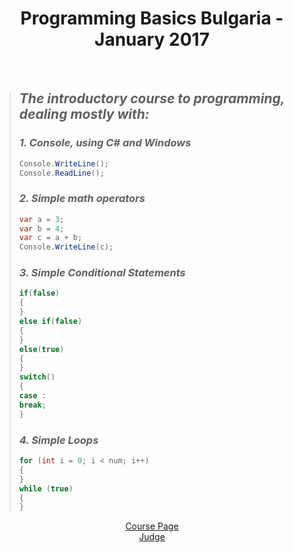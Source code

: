 <h1 align="center">Programming Basics Bulgaria - January 2017</h1>
 
<br />

> ## *The introductory course to programming, dealing mostly with:*
>  ### *1. Console, using C# and Windows*
> ```C#
> Console.WriteLine();
> Console.ReadLine();
> ```
> ### *2. Simple math operators*
> ```C#
> var a = 3;
> var b = 4;
> var c = a + b;
> Console.WriteLine(c);
> ```
> ### *3. Simple Conditional Statements*
> ```C#
> if(false)
> {
> }
> else if(false)
> {
> }
> else(true)
> {
> }
> switch()
> {
> case :
> break;
> }
> ```
> ### *4. Simple Loops*
> ```C#
> for (int i = 0; i < num; i++) 
> {
> }
> while (true)
> {
> }
> ```
<p align="center">
<a href="https://softuni.bg/trainings/1560/programming-basics-bulgaria-january-2017">Course Page</a> <br />
<a href="https://judge.softuni.bg/Contests#!/List/ByCategory/37/Programming-Basics-Exercises">Judge</a>
<p>
